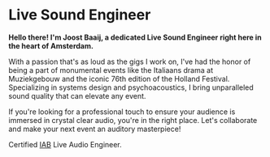 # Live Sound Engineer

**Hello there! I'm Joost Baaij, a dedicated Live Sound Engineer right here in the heart of Amsterdam.**

With a passion that's as loud as the gigs I work on, I've had the honor of being a part of monumental events like the Italiaans drama at Muziekgebouw and the iconic 76th edition of the Holland Festival. Specializing in systems design and psychoacoustics, I bring unparalleled sound quality that can elevate any event.

If you're looking for a professional touch to ensure your audience is immersed in crystal clear audio, you're in the right place. Let's collaborate and make your next event an auditory masterpiece!

Certified [IAB](https://iabopleidingen.nl/) Live Audio Engineer.